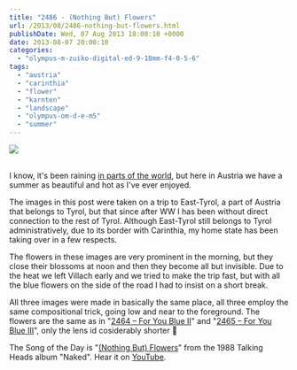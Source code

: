 ```yaml
---
title: "2486 - (Nothing But) Flowers"
url: /2013/08/2486-nothing-but-flowers.html
publishDate: Wed, 07 Aug 2013 18:00:10 +0000
date: 2013-08-07 20:00:10
categories: 
  - "olympus-m-zuiko-digital-ed-9-18mm-f4-0-5-6"
tags: 
  - "austria"
  - "carinthia"
  - "flower"
  - "karnten"
  - "landscape"
  - "olympus-om-d-e-m5"
  - "summer"
---
```

<div class="container">
<div class="center"><a target="_blank" href="https://d25zfm9zpd7gm5.cloudfront.net/1200x1200/2013/20130727_090242_lr.jpg"><img src="https://d25zfm9zpd7gm5.cloudfront.net/0600x0600/2013/20130727_090242_lr.jpg" /></a></div>
</div>
<br />

I know, it's been raining <a href="http://landscapist.squarespace.com/journal/2013/7/2/rain-65-rain-and-more-rain.html" target="_blank">in parts of the world</a>, but here in Austria we have a summer as beautiful and hot as I've ever enjoyed. 

<a target="_blank" href="https://d25zfm9zpd7gm5.cloudfront.net/1200x1200/2013/20130727_090453_lr.jpg"><img style="margin: 0pt 0px 0pt 10px; float: right;" src="https://d25zfm9zpd7gm5.cloudfront.net/0150x0150/2013/20130727_090453_lr.jpg" alt="" border="0" /></a> The images in this post were taken on a trip to East-Tyrol, a part of Austria that belongs to Tyrol, but that since after WW I has been without direct connection to the rest of Tyrol. Although East-Tyrol still belongs to Tyrol administratively, due to its border with Carinthia, my home state has been taking over in a few respects.

 The flowers in these images are very prominent in the morning, but they close their blossoms at noon and then they become all but invisible. Due to the heat we left Villach early and we tried to make the trip fast, but with all the blue flowers on the side of the road I had to insist on a short break.

All three images were made in basically the same place, all three employ the same compositional trick, going low and near to the foreground. The flowers are the same as in "<a href="/2013/07/2464-for-you-blue-ii.html" target="_blank">2464 – For You Blue II</a>" and "<a href="/2013/07/2465-for-you-blue-iii.html" target="_blank">2465 – For You Blue III</a>", only the lens id cosiderably shorter 🙂

<a target="_blank" href="https://d25zfm9zpd7gm5.cloudfront.net/1200x1200/2013/20130727_090559_lr.jpg"><img style="margin: 0pt 0px 0pt 10px; float: right;" src="https://d25zfm9zpd7gm5.cloudfront.net/0150x0150/2013/20130727_090559_lr.jpg" alt="" border="0" /></a> The Song of the Day is "<a href="http://www.lyricsmode.com/lyrics/t/talking_heads/nothing_but_flowers.html" target="_blank">(Nothing But) Flowers</a>" from the 1988 Talking Heads album "Naked". Hear it on <a href="http://www.youtube.com/watch?v=c3t5nmgRVMs" target="_blank">YouTube</a>.

